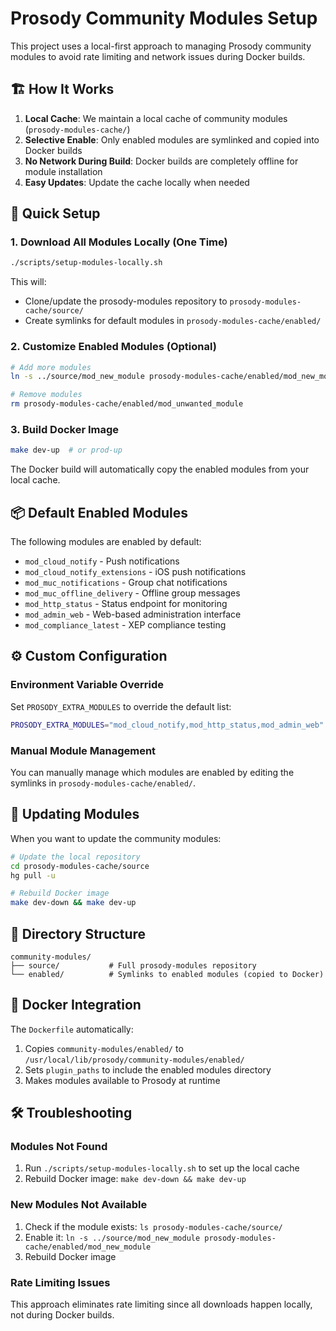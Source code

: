 # Prosody Community Modules Setup

This project uses a local-first approach to managing Prosody community modules to avoid rate limiting and network issues during Docker builds.

## 🏗️ How It Works

1. **Local Cache**: We maintain a local cache of community modules (`prosody-modules-cache/`)
2. **Selective Enable**: Only enabled modules are symlinked and copied into Docker builds
3. **No Network During Build**: Docker builds are completely offline for module installation
4. **Easy Updates**: Update the cache locally when needed

## 🚀 Quick Setup

### 1. Download All Modules Locally (One Time)
```bash
./scripts/setup-modules-locally.sh
```

This will:
- Clone/update the prosody-modules repository to `prosody-modules-cache/source/`
- Create symlinks for default modules in `prosody-modules-cache/enabled/`

### 2. Customize Enabled Modules (Optional)
```bash
# Add more modules
ln -s ../source/mod_new_module prosody-modules-cache/enabled/mod_new_module

# Remove modules
rm prosody-modules-cache/enabled/mod_unwanted_module
```

### 3. Build Docker Image
```bash
make dev-up  # or prod-up
```

The Docker build will automatically copy the enabled modules from your local cache.

## 📦 Default Enabled Modules

The following modules are enabled by default:

- `mod_cloud_notify` - Push notifications
- `mod_cloud_notify_extensions` - iOS push notifications
- `mod_muc_notifications` - Group chat notifications
- `mod_muc_offline_delivery` - Offline group messages
- `mod_http_status` - Status endpoint for monitoring
- `mod_admin_web` - Web-based administration interface
- `mod_compliance_latest` - XEP compliance testing

## ⚙️ Custom Configuration

### Environment Variable Override
Set `PROSODY_EXTRA_MODULES` to override the default list:
```bash
PROSODY_EXTRA_MODULES="mod_cloud_notify,mod_http_status,mod_admin_web"
```

### Manual Module Management
You can manually manage which modules are enabled by editing the symlinks in `prosody-modules-cache/enabled/`.

## 🔄 Updating Modules

When you want to update the community modules:

```bash
# Update the local repository
cd prosody-modules-cache/source
hg pull -u

# Rebuild Docker image
make dev-down && make dev-up
```

## 📁 Directory Structure

```
community-modules/
├── source/           # Full prosody-modules repository
└── enabled/          # Symlinks to enabled modules (copied to Docker)
```

## 🐳 Docker Integration

The `Dockerfile` automatically:
1. Copies `community-modules/enabled/` to `/usr/local/lib/prosody/community-modules/enabled/`
2. Sets `plugin_paths` to include the enabled modules directory
3. Makes modules available to Prosody at runtime

## 🛠️ Troubleshooting

### Modules Not Found
1. Run `./scripts/setup-modules-locally.sh` to set up the local cache
2. Rebuild Docker image: `make dev-down && make dev-up`

### New Modules Not Available
1. Check if the module exists: `ls prosody-modules-cache/source/`
2. Enable it: `ln -s ../source/mod_new_module prosody-modules-cache/enabled/mod_new_module`
3. Rebuild Docker image

### Rate Limiting Issues
This approach eliminates rate limiting since all downloads happen locally, not during Docker builds.
